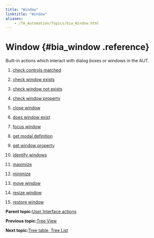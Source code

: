 ```yaml
--- 
title: "Window"
linktitle: "Window"
aliases: 
    - /TA_Automation/Topics/bia_Window.html
---
```

# Window {#bia_window .reference}

Built-in actions which interact with dialog boxes or windows in the AUT.

1.  [check controls matched](../../TA_Automation/Topics/bia_check_controls_matched.html)  

2.  [check window exists](../../TA_Automation/Topics/bia_check_window_exists.html)  

3.  [check window not exists](../../TA_Automation/Topics/bia_check_window_not_exists.html)  

4.  [check window property](../../TA_Automation/Topics/bia_check_window_property.html)  

5.  [close window](../../TA_Automation/Topics/bia_close_window.html)  

6.  [does window exist](../../TA_Automation/Topics/bia_does_window_exist.html)  

7.  [focus window](../../TA_Automation/Topics/bia_focus_window.html)  

8.  [get modal definition](../../TA_Automation/Topics/bia_get_modal_definition.html)  

9.  [get window property](../../TA_Automation/Topics/bia_get_window_property.html)  

10. [identify windows](../../TA_Automation/Topics/bia_identify_windows.html)  

11. [maximize](../../TA_Automation/Topics/bia_maximize.html)  

12. [minimize](../../TA_Automation/Topics/bia_minimize.html)  

13. [move window](../../TA_Automation/Topics/bia_move_window.html)  

14. [resize window](../../TA_Automation/Topics/bia_resize_window.html)  

15. [restore window](../../TA_Automation/Topics/bia_restore_window.html)  


**Parent topic:**[User Interface actions](../../TA_Automation/Topics/bia_User_Interface.html)

**Previous topic:**[Tree View](../../TA_Automation/Topics/bia_Tree_view.html)

**Next topic:**[Tree table, Tree List](../../TA_Automation/Topics/bia_Tree_table.html)

